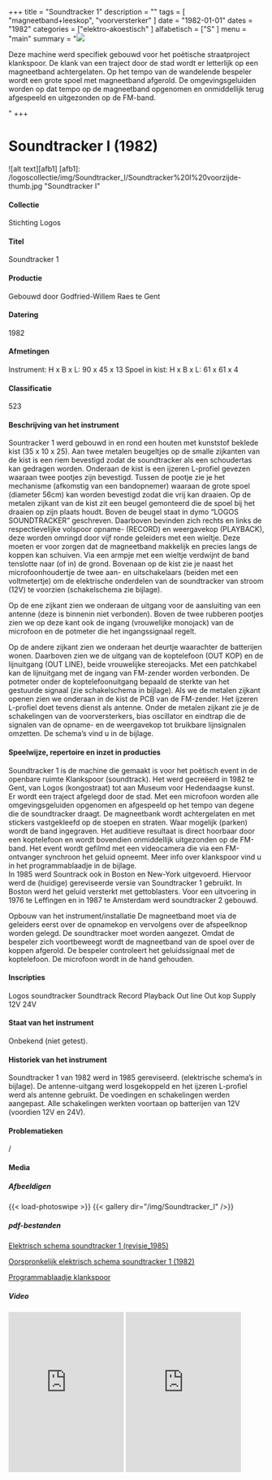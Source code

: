 ﻿+++
title = "Soundtracker 1"
description = ""
tags = [ "magneetband+leeskop", "voorversterker"
]
date = "1982-01-01"
dates = "1982"
categories = ["elektro-akoestisch"
]
alfabetisch = ["S"
]
menu = "main"
summary = "<a href='/logoscollectie/1982/soundtracker1'><img src='/logoscollectie/img/Soundtracker_I/Soundtracker%20I%20voorzijde-thumb.jpg'></a><p>Deze machine werd specifiek gebouwd voor het poëtische straatproject klankspoor. De klank van een traject door de stad wordt er letterlijk op een magneetband achtergelaten. Op het tempo van de wandelende bespeler wordt een grote spoel met magneetband afgerold. De omgevingsgeluiden worden op dat tempo op de magneetband opgenomen en onmiddellijk terug afgespeeld en uitgezonden op de FM-band.</p>"
+++


# Soundtracker I (1982)

![alt text][afb1]
[afb1]: /logoscollectie/img/Soundtracker_I/Soundtracker%20I%20voorzijde-thumb.jpg "Soundtracker I"

#### Collectie
Stichting Logos

#### Titel
Soundtracker 1

#### Productie
Gebouwd door Godfried-Willem Raes te Gent

#### Datering
1982

#### Afmetingen
Instrument:
H x B x L: 90 x 45 x 13
Spoel in kist:
H x B x L: 61 x 61 x 4

#### Classificatie
523

#### Beschrijving van het instrument
Sountracker 1 werd gebouwd in en rond een houten met kunststof beklede kist (35 x 10 x 25). Aan twee metalen beugeltjes op de smalle zijkanten van de kist is een riem bevestigd zodat de soundtracker als een schoudertas kan gedragen worden. 
Onderaan de kist is een ijzeren L-profiel gevezen waaraan twee pootjes zijn bevestigd. Tussen de pootje zie je het mechanisme (afkomstig van een bandopnemer) waaraan de grote spoel (diameter 56cm) kan worden bevestigd zodat die vrij kan draaien. Op de metalen zijkant van de kist zit een beugel gemonteerd die de spoel bij het draaien op zijn plaats houdt. Boven de beugel staat in dymo “LOGOS SOUNDTRACKER” geschreven. Daarboven bevinden zich rechts en links de respectievelijke volspoor opname- (RECORD) en weergavekop (PLAYBACK), deze worden omringd door vijf ronde geleiders met een wieltje. Deze moeten er voor zorgen dat de magneetband makkelijk en precies langs de koppen kan schuiven. Via een armpje met een wieltje verdwijnt de band tenslotte naar (of in) de grond. 
Bovenaan op de kist zie je naast het microfoonhoudertje de twee aan- en uitschakelaars (beiden met een voltmetertje) om de elektrische onderdelen van de soundtracker van stroom (12V) te voorzien (schakelschema zie bijlage).      

Op de ene zijkant zien we onderaan de uitgang voor de aansluiting van een antenne (deze is binnenin niet verbonden). Boven de twee rubberen pootjes zien we op deze kant ook de ingang (vrouwelijke monojack) van de microfoon en de potmeter die het ingangssignaal regelt.

Op de andere zijkant zien we onderaan het deurtje waarachter de batterijen wonen. Daarboven zien we de uitgang van de koptelefoon (OUT KOP) en de lijnuitgang (OUT LINE), beide vrouwelijke stereojacks. Met een patchkabel kan de lijnuitgang met de ingang van FM-zender worden verbonden. De potmeter onder de koptelefoonuitgang bepaald de sterkte van het gestuurde signaal (zie schakelschema in bijlage).
Als we de metalen zijkant openen zien we onderaan in de kist de PCB van de FM-zender. Het ijzeren L-profiel doet tevens dienst als antenne. Onder de metalen zijkant zie je de schakelingen van de voorversterkers, bias oscillator en eindtrap die de signalen van de opname- en de weergavekop tot bruikbare lijnsignalen omzetten. De schema’s vind u in de bijlage. 

#### Speelwijze, repertoire en inzet in producties
Soundtracker 1 is de machine die gemaakt is voor het poëtisch event in de openbare ruimte Klankspoor (soundtrack). Het werd gecreëerd in 1982 te Gent, van Logos (kongostraat) tot aan Museum voor Hedendaagse kunst.  
Er wordt een traject afgelegd door de stad. Met een microfoon worden alle omgevingsgeluiden opgenomen en afgespeeld op het tempo van degene die de soundtracker draagt. De magneetbank wordt achtergelaten en met stickers  vastgekleefd op de stoepen en straten. Waar mogelijk (parken) wordt de band ingegraven. Het auditieve resultaat is direct hoorbaar door een koptelefoon en wordt bovendien onmiddellijk uitgezonden op de FM-band. Het event wordt gefilmd met een videocamera die via een FM-ontvanger synchroon het geluid opneemt. Meer info over klankspoor vind u in het programmablaadje in de bijlage.    
In 1985 werd Sountrack ook in Boston en New-York uitgevoerd. Hiervoor werd de (huidige) gereviseerde versie van Soundtracker 1 gebruikt. In Boston werd het geluid versterkt met gettoblasters. 
Voor een uitvoering in 1976 te Leffingen en in 1987 te Amsterdam werd soundtracker 2 gebouwd. 

Opbouw van het instrument/installatie
De magneetband moet via de geleiders eerst over de opnamekop en vervolgens over de afspeelknop worden gelegd. De soundtracker moet worden aangezet. Omdat de bespeler zich voortbeweegt wordt de magneetband van de spoel over de koppen afgerold. De bespeler controleert het geluidssignaal met de koptelefoon. De microfoon wordt in de hand gehouden. 

#### Inscripties
Logos soundtracker 
Soundtrack
Record 
Playback 
Out line 
Out kop
Supply 12V 24V

#### Staat van het instrument
Onbekend (niet getest).

#### Historiek van het instrument
Soundtracker 1 van 1982 werd in 1985 gereviseerd. (elektrische schema’s in bijlage). De antenne-uitgang werd losgekoppeld en het ijzeren L-profiel werd als antenne gebruikt. De voedingen en schakelingen werden aangepast. Alle schakelingen werkten voortaan op  batterijen van 12V (voordien 12V en 24V). 

#### Problematieken
/

#### Media
##### Afbeeldigen
{{< load-photoswipe >}}
{{< gallery dir="/img/Soundtracker_I" />}}

##### pdf-bestanden
[Elektrisch schema soundtracker 1 (revisie_1985)](/logoscollectie/pdf/Soundtracker_I/Elektrisch_schema_soundtracker_1_(revisie_1985).pdf)


[Oorspronkelijk elektrisch schema soundtracker 1 (1982)](/logoscollectie/pdf/Soundtracker_I/Oorspronkelijk_elektrisch_schema_soundtracker_1_(1982).pdf)

[Programmablaadje klankspoor](/logoscollectie/pdf/Soundtracker_I/Programmablaadje_klankspoor.pdf)

##### Video
<iframe width="45%" height="315" src="https://www.youtube.com/embed/oIoZPBgHY6s" frameborder="0" allow="accelerometer; autoplay; encrypted-media; gyroscope; picture-in-picture" allowfullscreen></iframe>

<iframe width="45%" height="315" src="https://www.youtube.com/embed/F-WWTb1YaBY" frameborder="0" allow="accelerometer; autoplay; encrypted-media; gyroscope; picture-in-picture" allowfullscreen></iframe>


